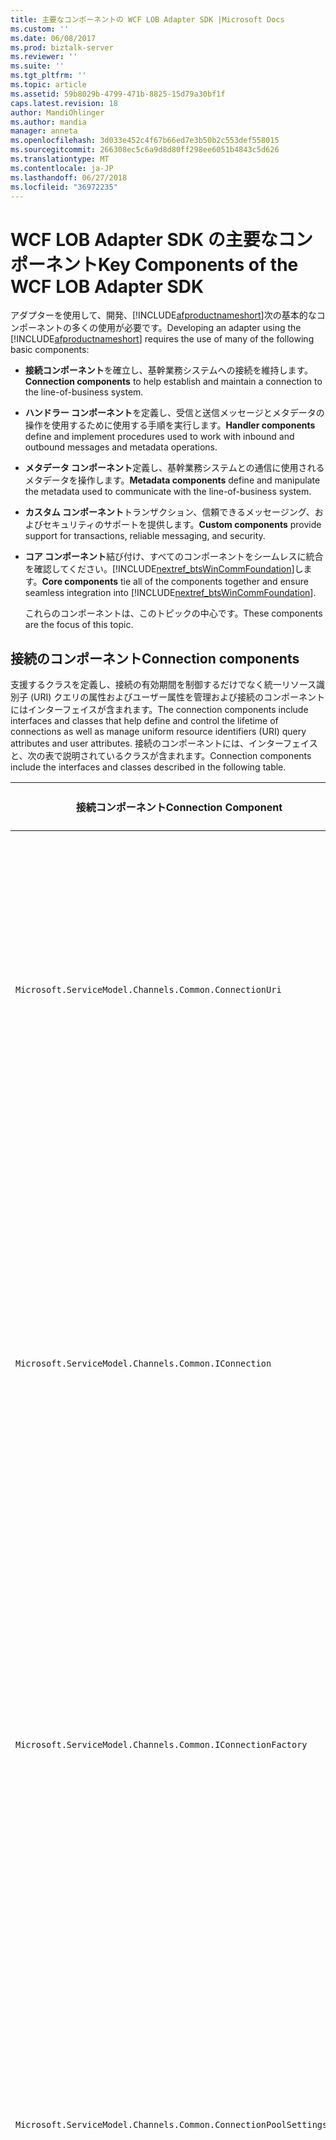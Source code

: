 ```yaml
---
title: 主要なコンポーネントの WCF LOB Adapter SDK |Microsoft Docs
ms.custom: ''
ms.date: 06/08/2017
ms.prod: biztalk-server
ms.reviewer: ''
ms.suite: ''
ms.tgt_pltfrm: ''
ms.topic: article
ms.assetid: 59b8029b-4799-471b-8825-15d79a30bf1f
caps.latest.revision: 18
author: MandiOhlinger
ms.author: mandia
manager: anneta
ms.openlocfilehash: 3d033e452c4f67b66ed7e3b50b2c553def558015
ms.sourcegitcommit: 266308ec5c6a9d8d80ff298ee6051b4843c5d626
ms.translationtype: MT
ms.contentlocale: ja-JP
ms.lasthandoff: 06/27/2018
ms.locfileid: "36972235"
---
```

# <a name="key-components-of-the-wcf-lob-adapter-sdk"></a><span data-ttu-id="845f0-102">WCF LOB Adapter SDK の主要なコンポーネント</span><span class="sxs-lookup"><span data-stu-id="845f0-102">Key Components of the WCF LOB Adapter SDK</span></span>
<span data-ttu-id="845f0-103">アダプターを使用して、開発、[!INCLUDE[afproductnameshort](../../includes/afproductnameshort-md.md)]次の基本的なコンポーネントの多くの使用が必要です。</span><span class="sxs-lookup"><span data-stu-id="845f0-103">Developing an adapter using the [!INCLUDE[afproductnameshort](../../includes/afproductnameshort-md.md)] requires the use of many of the following basic components:</span></span>  

- <span data-ttu-id="845f0-104">**接続コンポーネント**を確立し、基幹業務システムへの接続を維持します。</span><span class="sxs-lookup"><span data-stu-id="845f0-104">**Connection components** to help establish and maintain a connection to the line-of-business system.</span></span>  

- <span data-ttu-id="845f0-105">**ハンドラー コンポーネント**を定義し、受信と送信メッセージとメタデータの操作を使用するために使用する手順を実行します。</span><span class="sxs-lookup"><span data-stu-id="845f0-105">**Handler components** define and implement procedures used to work with inbound and outbound messages and metadata operations.</span></span>  

- <span data-ttu-id="845f0-106">**メタデータ コンポーネント**定義し、基幹業務システムとの通信に使用されるメタデータを操作します。</span><span class="sxs-lookup"><span data-stu-id="845f0-106">**Metadata components** define and manipulate the metadata used to communicate with the line-of-business system.</span></span>  

- <span data-ttu-id="845f0-107">**カスタム コンポーネント**トランザクション、信頼できるメッセージング、およびセキュリティのサポートを提供します。</span><span class="sxs-lookup"><span data-stu-id="845f0-107">**Custom components** provide support for transactions, reliable messaging, and security.</span></span>  

- <span data-ttu-id="845f0-108">**コア コンポーネント**結び付け、すべてのコンポーネントをシームレスに統合を確認してください。[!INCLUDE[nextref_btsWinCommFoundation](../../includes/nextref-btswincommfoundation-md.md)]します。</span><span class="sxs-lookup"><span data-stu-id="845f0-108">**Core components** tie all of the components together and ensure seamless integration into [!INCLUDE[nextref_btsWinCommFoundation](../../includes/nextref-btswincommfoundation-md.md)].</span></span>  

  <span data-ttu-id="845f0-109">これらのコンポーネントは、このトピックの中心です。</span><span class="sxs-lookup"><span data-stu-id="845f0-109">These components are the focus of this topic.</span></span>  

## <a name="connection-components"></a><span data-ttu-id="845f0-110">接続のコンポーネント</span><span class="sxs-lookup"><span data-stu-id="845f0-110">Connection components</span></span>  
 <span data-ttu-id="845f0-111">支援するクラスを定義し、接続の有効期間を制御するだけでなく統一リソース識別子 (URI) クエリの属性およびユーザー属性を管理および接続のコンポーネントにはインターフェイスが含まれます。</span><span class="sxs-lookup"><span data-stu-id="845f0-111">The connection components include interfaces and classes that help define and control the lifetime of connections as well as manage uniform resource identifiers (URI) query attributes and user attributes.</span></span> <span data-ttu-id="845f0-112">接続のコンポーネントには、インターフェイスと、次の表で説明されているクラスが含まれます。</span><span class="sxs-lookup"><span data-stu-id="845f0-112">Connection components include the interfaces and classes described in the following table.</span></span>  

|<span data-ttu-id="845f0-113">接続コンポーネント</span><span class="sxs-lookup"><span data-stu-id="845f0-113">Connection Component</span></span>|<span data-ttu-id="845f0-114">必須/省略可能</span><span class="sxs-lookup"><span data-stu-id="845f0-114">Required?</span></span>|<span data-ttu-id="845f0-115">説明</span><span class="sxs-lookup"><span data-stu-id="845f0-115">Description</span></span>|  
|---|---|---|  
|`Microsoft.ServiceModel.Channels.Common.ConnectionUri`|<span data-ttu-id="845f0-116">必須</span><span class="sxs-lookup"><span data-stu-id="845f0-116">Required</span></span>|<span data-ttu-id="845f0-117">アダプターを使用するユーザーのエクスペリエンスを構築、カスタマイズされた URI を提供するための基本クラスです。</span><span class="sxs-lookup"><span data-stu-id="845f0-117">Base class for providing a customized URI building experience for users who will consume your adapter.</span></span>|  
|`Microsoft.ServiceModel.Channels.Common.IConnection`|<span data-ttu-id="845f0-118">必須</span><span class="sxs-lookup"><span data-stu-id="845f0-118">Required</span></span>|<span data-ttu-id="845f0-119">接続の動作を定義するインターフェイスです。</span><span class="sxs-lookup"><span data-stu-id="845f0-119">Interface that defines the behavior for a connection.</span></span> <span data-ttu-id="845f0-120">開発者は、ターゲット システムに接続を定義するには、このインターフェイスを実装する必要があります。</span><span class="sxs-lookup"><span data-stu-id="845f0-120">Developers must implement this interface to define a connection to the target system.</span></span>|  
|`Microsoft.ServiceModel.Channels.Common.IConnectionFactory`|<span data-ttu-id="845f0-121">必須</span><span class="sxs-lookup"><span data-stu-id="845f0-121">Required</span></span>|<span data-ttu-id="845f0-122">接続ファクトリの基本クラス。</span><span class="sxs-lookup"><span data-stu-id="845f0-122">Base class for a connection factory.</span></span> <span data-ttu-id="845f0-123">開発者は、ターゲット システムの接続ファクトリを定義するときにサブクラスです。</span><span class="sxs-lookup"><span data-stu-id="845f0-123">Developers will subclass when defining the connection factory for the target system.</span></span>|  
|`Microsoft.ServiceModel.Channels.Common.ConnectionPoolSettings`|<span data-ttu-id="845f0-124">省略可</span><span class="sxs-lookup"><span data-stu-id="845f0-124">Optional</span></span>|<span data-ttu-id="845f0-125">接続プールの動作を制御する設定が含まれています。</span><span class="sxs-lookup"><span data-stu-id="845f0-125">Contains settings that control the behavior of the connection pool.</span></span> <span data-ttu-id="845f0-126">開発者は、ターゲット システムの動作に基づいてこれらの値を調整することがあります。</span><span class="sxs-lookup"><span data-stu-id="845f0-126">Developers may want to tune these values based on the behavior of the target system.</span></span>|  
|`Microsoft.ServiceModel.Channels.Common.ConnectionManagerSettings`|<span data-ttu-id="845f0-127">省略可</span><span class="sxs-lookup"><span data-stu-id="845f0-127">Optional</span></span>|<span data-ttu-id="845f0-128">接続プールの動作を制御する静的な設定が含まれています。</span><span class="sxs-lookup"><span data-stu-id="845f0-128">Contains static settings that control the behavior of the connection pool.</span></span> <span data-ttu-id="845f0-129">開発者は、そのターゲット システムにこれらの値を調整することがあります。</span><span class="sxs-lookup"><span data-stu-id="845f0-129">Developers may want to tune these values for their target system.</span></span>|  

 <span data-ttu-id="845f0-130">[!INCLUDE[afdevwizardnamelong](../../includes/afdevwizardnamelong-md.md)]の実装を作成`Microsoft.ServiceModel.Channels.Common.IConnection``Microsoft.ServiceModel.Channels.Common.ConnectionUri`と`Microsoft.ServiceModel.Channels.Common.IConnectionFactory`ウィザード オプションの選択に関係なく。</span><span class="sxs-lookup"><span data-stu-id="845f0-130">The [!INCLUDE[afdevwizardnamelong](../../includes/afdevwizardnamelong-md.md)] will create implementations of `Microsoft.ServiceModel.Channels.Common.IConnection``Microsoft.ServiceModel.Channels.Common.ConnectionUri` and `Microsoft.ServiceModel.Channels.Common.IConnectionFactory` regardless of the wizard options chosen.</span></span> <span data-ttu-id="845f0-131">これらの実装には (接続 URI の接続のプロパティを含む)、ウィザードで選択したオプションをサポートするためのコードが含まれて、アダプター開発者が開く、閉じるおよびその他のメソッドの実装を提供する必要がありますが、`Microsoft.ServiceModel.Channels.Common.IConnection`と`Microsoft.ServiceModel.Channels.Common.ConnectionUri`.</span><span class="sxs-lookup"><span data-stu-id="845f0-131">These implementations will contain code for supporting options chosen in the wizard (including connection properties in the connection URI) but the adapter developer will have to provide implementations for Open, Close and other methods of `Microsoft.ServiceModel.Channels.Common.IConnection` and `Microsoft.ServiceModel.Channels.Common.ConnectionUri`.</span></span>  

## <a name="handler-components"></a><span data-ttu-id="845f0-132">ハンドラー コンポーネント</span><span class="sxs-lookup"><span data-stu-id="845f0-132">Handler components</span></span>  
 <span data-ttu-id="845f0-133">ハンドラー コンポーネントが異なるメッセージ交換パターンを含む受信のサポートを提供、送信、非同期受信を非同期送信、およびメタデータの検索、参照、および操作を解決します。</span><span class="sxs-lookup"><span data-stu-id="845f0-133">The handler components provide support for different message exchange patterns including inbound, outbound, asynchronous inbound, asynchronous outbound, and metadata search, browse, and resolve operations.</span></span> <span data-ttu-id="845f0-134">ハンドラー コンポーネントには、インターフェイスと、次の表で説明されているクラスが含まれます。</span><span class="sxs-lookup"><span data-stu-id="845f0-134">Handler components include the interfaces and classes described in the following table.</span></span>  

|<span data-ttu-id="845f0-135">ハンドラー コンポーネント</span><span class="sxs-lookup"><span data-stu-id="845f0-135">Handler Component</span></span>|<span data-ttu-id="845f0-136">必須/省略可能</span><span class="sxs-lookup"><span data-stu-id="845f0-136">Required?</span></span>|<span data-ttu-id="845f0-137">説明</span><span class="sxs-lookup"><span data-stu-id="845f0-137">Description</span></span>|  
|---|---|---|  
|`Microsoft.ServiceModel.Channels.Common.IAsyncInboundHandler`|<span data-ttu-id="845f0-138">省略可</span><span class="sxs-lookup"><span data-stu-id="845f0-138">Optional</span></span>|<span data-ttu-id="845f0-139">ターゲット システムから非同期的にメッセージを受信するために使用します。</span><span class="sxs-lookup"><span data-stu-id="845f0-139">Used to receive messages asynchronously from the target system.</span></span> <span data-ttu-id="845f0-140">非同期のサポートは、省略可能です。</span><span class="sxs-lookup"><span data-stu-id="845f0-140">Asynchronous support is optional.</span></span>|  
|`Microsoft.ServiceModel.Channels.Common.IAsyncOutboundHandler`|<span data-ttu-id="845f0-141">省略可</span><span class="sxs-lookup"><span data-stu-id="845f0-141">Optional</span></span>|<span data-ttu-id="845f0-142">ターゲット システムからメッセージを非同期的に送信するために使用します。</span><span class="sxs-lookup"><span data-stu-id="845f0-142">Used to send messages asynchronously from the target system.</span></span> <span data-ttu-id="845f0-143">非同期のサポートは、省略可能です。</span><span class="sxs-lookup"><span data-stu-id="845f0-143">Asynchronous support is optional.</span></span>|  
|`Microsoft.ServiceModel.Channels.Common.IInboundHandler`|<span data-ttu-id="845f0-144">省略可</span><span class="sxs-lookup"><span data-stu-id="845f0-144">Optional</span></span>|<span data-ttu-id="845f0-145">ターゲット システムからメッセージを受信するために使用します。</span><span class="sxs-lookup"><span data-stu-id="845f0-145">Used to receive messages from the target system.</span></span> <span data-ttu-id="845f0-146">開発者は、アダプターは、ターゲット システムからのメッセージをリッスンする必要がある場合、このハンドラーを実装する必要があります。</span><span class="sxs-lookup"><span data-stu-id="845f0-146">Developers should implement this handler if the adapter needs to listen for messages from the target system.</span></span>|  
|`Microsoft.ServiceModel.Channels.Common.IOutboundHandler`|<span data-ttu-id="845f0-147">省略可</span><span class="sxs-lookup"><span data-stu-id="845f0-147">Optional</span></span>|<span data-ttu-id="845f0-148">ターゲット システムにメッセージを送信するためのサポートを提供します。</span><span class="sxs-lookup"><span data-stu-id="845f0-148">Provides support for sending messages to the target system.</span></span> <span data-ttu-id="845f0-149">省略可能な中には、要求-応答のメッセージ パターン必要があります。</span><span class="sxs-lookup"><span data-stu-id="845f0-149">While optional, it is required for the request-response message pattern.</span></span> <span data-ttu-id="845f0-150">最も基本的な通信テクノロジは、HTTP、RPC、およびその他の多くを含むこのパターンに基づいています。</span><span class="sxs-lookup"><span data-stu-id="845f0-150">Most fundamental communication technologies are based on this pattern including HTTP, RPC, and many others.</span></span>|  
|`Microsoft.ServiceModel.Channels.Common.IMetadataBrowseHandler`|<span data-ttu-id="845f0-151">省略可</span><span class="sxs-lookup"><span data-stu-id="845f0-151">Optional</span></span>|<span data-ttu-id="845f0-152">アダプター メタデータの参照をサポートしている場合、このハンドラーが実装されます。</span><span class="sxs-lookup"><span data-stu-id="845f0-152">This handler is implemented when the adapter supports metadata browse.</span></span> <span data-ttu-id="845f0-153">オプションですが、開発者は多くの場合、ターゲット システムで使用できる操作の一覧を提供するには、このハンドラーを実装します。</span><span class="sxs-lookup"><span data-stu-id="845f0-153">Though optional, developers will often implement this handler to provide a list of operations available in the target system.</span></span>|  
|`Microsoft.ServiceModel.Channels.Common.IMetadataResolverHandler`|<span data-ttu-id="845f0-154">省略可</span><span class="sxs-lookup"><span data-stu-id="845f0-154">Optional</span></span>|<span data-ttu-id="845f0-155">アダプターを取得し、システム固有のロジックとデータ型を表すターゲット システムからメタデータを返しますと、このハンドラーを実装する必要があります。</span><span class="sxs-lookup"><span data-stu-id="845f0-155">This handler must be implemented when the adapter retrieves and returns metadata from the target system that represents system-specific logic and data types.</span></span> <span data-ttu-id="845f0-156">メタデータは、実際のターゲット システムから取得できますか、ターゲット システムの機能を表すために作成できます。</span><span class="sxs-lookup"><span data-stu-id="845f0-156">Metadata can be retrieved from the actual target system, or it can be created to represent the capabilities of the target system.</span></span> <span data-ttu-id="845f0-157">たとえば、FTP アダプターを作成 GET および PUT 操作。</span><span class="sxs-lookup"><span data-stu-id="845f0-157">For example, an FTP adapter could create GET and PUT operations.</span></span><br /><br /> <span data-ttu-id="845f0-158">ため必要はありませんが、開発者は一般に、特定の操作に関する情報を提供するには、このハンドラーを実装します。</span><span class="sxs-lookup"><span data-stu-id="845f0-158">While not required, developers will generally implement this handler to provide information about a specific operation.</span></span>|  
|`Microsoft.ServiceModel.Channels.Common.IMetadataSearchHandler`|<span data-ttu-id="845f0-159">省略可</span><span class="sxs-lookup"><span data-stu-id="845f0-159">Optional</span></span>|<span data-ttu-id="845f0-160">アダプター メタデータの検索をサポートしている場合、このハンドラーが実装されます。</span><span class="sxs-lookup"><span data-stu-id="845f0-160">This handler is implemented when the adapter supports metadata search.</span></span>|  

 <span data-ttu-id="845f0-161">[!INCLUDE[afdevwizardnameshort](../../includes/afdevwizardnameshort-md.md)]の実装を作成`Microsoft.ServiceModel.Channels.Common.IAsyncOutboundHandler`、 `Microsoft.ServiceModel.Channels.Common.IOutboundHandler`、`Microsoft.ServiceModel.Channels.Common.IInboundHandler`と、開発者が行う選択に基づくメタデータ ハンドラー。</span><span class="sxs-lookup"><span data-stu-id="845f0-161">The [!INCLUDE[afdevwizardnameshort](../../includes/afdevwizardnameshort-md.md)] will create implementations of `Microsoft.ServiceModel.Channels.Common.IAsyncOutboundHandler`, `Microsoft.ServiceModel.Channels.Common.IOutboundHandler`, `Microsoft.ServiceModel.Channels.Common.IInboundHandler` and the metadata handlers based on the choices made by the developer.</span></span> <span data-ttu-id="845f0-162">サポート コードが提供されます。ただし、アダプター開発者は、開始および受信のリスナーを停止するコードと TODO コメントでマークされているその他のコードを指定する必要があります。</span><span class="sxs-lookup"><span data-stu-id="845f0-162">Support code is provided; however, the adapter developer will have to supply code to start and stop the inbound listener and other code marked by TODO comments.</span></span>  

## <a name="metadata-components"></a><span data-ttu-id="845f0-163">メタデータ コンポーネント</span><span class="sxs-lookup"><span data-stu-id="845f0-163">Metadata components</span></span>  
<span data-ttu-id="845f0-164">メタデータ コンポーネントは、メタデータの要求を処理するため、型と、ターゲット アプリケーションでの操作を記述するために、サポートを提供します。</span><span class="sxs-lookup"><span data-stu-id="845f0-164">The metadata components provide support for handling metadata requests, and for describing types and operations in the target application.</span></span> <span data-ttu-id="845f0-165">ハンドラー コンポーネントでは、メタデータの要求の処理方法を制御します。</span><span class="sxs-lookup"><span data-stu-id="845f0-165">The handler components control how metadata requests are dealt with.</span></span> <span data-ttu-id="845f0-166">メタデータ コンポーネントは、データ型と、ターゲット システムで公開される操作について説明します。</span><span class="sxs-lookup"><span data-stu-id="845f0-166">The metadata components describe the data types and operations exposed by the target system.</span></span>  

 <span data-ttu-id="845f0-167">メタデータ コンポーネントが 2 種類のメタデータ情報を保持するために設計されています: メタデータとメタデータの操作を入力します。</span><span class="sxs-lookup"><span data-stu-id="845f0-167">The metadata components are designed to hold two types of metadata information: type metadata and operation metadata.</span></span>  

- <span data-ttu-id="845f0-168">*入力メタデータ*ターゲット システムで利用できるデータ型について説明し、単純な XSD スキーマ型または複合型であるかどうかと、配列である場合、型、その配列プロパティの名前が含まれています。</span><span class="sxs-lookup"><span data-stu-id="845f0-168">*Type metadata* describes the data types that are available in the target system and includes the name of the type, its array properties if it is an array, and whether it is a simple XSD schema type or a complex type.</span></span>  

- <span data-ttu-id="845f0-169">*メタデータ操作*ターゲット システムで利用できる操作について説明します。</span><span class="sxs-lookup"><span data-stu-id="845f0-169">*Operation metadata* describes the operations that are available in the target system.</span></span> <span data-ttu-id="845f0-170">プロパティには、戻り値の型、パラメーター、および操作名の一覧が含まれます。</span><span class="sxs-lookup"><span data-stu-id="845f0-170">Properties include a return type, a list of parameters, and operation name.</span></span>  

  <span data-ttu-id="845f0-171">アダプターでメタデータのサポートは、省略可、ただし推奨されるは。</span><span class="sxs-lookup"><span data-stu-id="845f0-171">Metadata support within an adapter is optional, but recommended.</span></span> <span data-ttu-id="845f0-172">使用する利点の 1 つ、[!INCLUDE[afproductnameshort](../../includes/afproductnameshort-md.md)]としての機能を実装すると、アダプターを構築する、[!INCLUDE[nextref_btsWinCommFoundation](../../includes/nextref-btswincommfoundation-md.md)]サービスが公開して、動的な一連の操作にバインドする機能。</span><span class="sxs-lookup"><span data-stu-id="845f0-172">One of the benefits of using the [!INCLUDE[afproductnameshort](../../includes/afproductnameshort-md.md)] to build an adapter versus implementing functionality as a [!INCLUDE[nextref_btsWinCommFoundation](../../includes/nextref-btswincommfoundation-md.md)] service is the ability to expose and bind to a dynamic set of operations.</span></span>  

> [!NOTE]
>  <span data-ttu-id="845f0-173">限られた一連の静的メソッドを公開する必要がある場合は、使用を検討する必要があります、[!INCLUDE[nextref_btsWinCommFoundation](../../includes/nextref-btswincommfoundation-md.md)]します。</span><span class="sxs-lookup"><span data-stu-id="845f0-173">If you need to expose a limited set of static methods, you should consider using the [!INCLUDE[nextref_btsWinCommFoundation](../../includes/nextref-btswincommfoundation-md.md)].</span></span>  

  <span data-ttu-id="845f0-174">処理のために使用できる、コンポーネント、記述して、メタデータの操作は、次の表で説明されています。</span><span class="sxs-lookup"><span data-stu-id="845f0-174">The components available for handling, describing, and working with metadata are described in the following table.</span></span>  

|<span data-ttu-id="845f0-175">メタデータ コンポーネント</span><span class="sxs-lookup"><span data-stu-id="845f0-175">Metadata Component</span></span>|<span data-ttu-id="845f0-176">説明</span><span class="sxs-lookup"><span data-stu-id="845f0-176">Description</span></span>|  
|---|---|  
|`Microsoft.ServiceModel.Channels.Common.ComplexQualifiedType`|<span data-ttu-id="845f0-177">アダプターの複雑な修飾の型を表すクラス。</span><span class="sxs-lookup"><span data-stu-id="845f0-177">A class representing a complex qualified type for an adapter.</span></span> <span data-ttu-id="845f0-178">たとえば、ターゲット システムは、リレーショナル データベース、テーブル、行、またはユーザー定義のプロシージャが型を返す場合可能性がありますすべて可能なカスタム修飾型。</span><span class="sxs-lookup"><span data-stu-id="845f0-178">For example, if the target system is a relational database, a table, row, or user-defined procedure return type might all be custom qualified types.</span></span>|  
|`Microsoft.ServiceModel.Channels.Common.OperationMetadata`|<span data-ttu-id="845f0-179">ターゲット システムの操作のメタデータを表す基本クラスです。</span><span class="sxs-lookup"><span data-stu-id="845f0-179">Base class for representing operation metadata for the target system.</span></span> <span data-ttu-id="845f0-180">たとえば、サブクラス OperationMetadata リレーショナル データベースを対象とするアダプターでのストアド プロシージャに関する情報が含まれる可能性があります。</span><span class="sxs-lookup"><span data-stu-id="845f0-180">For example, you could subclass OperationMetadata to contain information about stored procedures in an adapter targeting a relational database.</span></span>|  
|`Microsoft.ServiceModel.Channels.Common.OperationMetadataTraceRecord`|<span data-ttu-id="845f0-181">トレース ファイルにメタデータの操作をキャプチャする手段を提供します。</span><span class="sxs-lookup"><span data-stu-id="845f0-181">Provides a way to capture operation metadata to a trace file.</span></span> <span data-ttu-id="845f0-182">トレースは、一意の ID、最後にアクセスすると、タイムスタンプ、表示名、元の名前、パラメーター、およびその他の詳細などの情報を収集します。</span><span class="sxs-lookup"><span data-stu-id="845f0-182">The trace collects information such as unique ID, last time accessed, timestamp, display name, original name, parameters, and other details.</span></span>|  
|`Microsoft.ServiceModel.Channels.Common.ParameterizedOperationMetadata`|<span data-ttu-id="845f0-183">パラメーターと戻り値の型などの操作の属性を定義する方法を提供します。</span><span class="sxs-lookup"><span data-stu-id="845f0-183">Provides a way of defining attributes of an operation such as parameters and return type.</span></span>|  
|`Microsoft.ServiceModel.Channels.Common.OperationParameter`|<span data-ttu-id="845f0-184">ターゲット システムの操作を呼び出すに使用されるパラメーターについて説明します。</span><span class="sxs-lookup"><span data-stu-id="845f0-184">Describes a parameter used to invoke an operation on the target system.</span></span> <span data-ttu-id="845f0-185">プロパティには、名前、元の名前、パラメーターの方向、およびパラメーターが空かどうかどうかを示すフラグが含まれます。</span><span class="sxs-lookup"><span data-stu-id="845f0-185">Properties include the name, original name, parameter direction, and a flag indicating whether the parameter is empty or not.</span></span>|  
|`Microsoft.ServiceModel.Channels.Common.OperationParameterDirection`|<span data-ttu-id="845f0-186">操作のパラメーターの方向を記述する列挙型。</span><span class="sxs-lookup"><span data-stu-id="845f0-186">An enumerated type that describes the direction of a parameter for an operation.</span></span> <span data-ttu-id="845f0-187">パラメーターは、のみ (In)、送信のみ (出力)、または双方向 (InOut) にバインドされていることができます。</span><span class="sxs-lookup"><span data-stu-id="845f0-187">A parameter can be inbound only (In), outbound only (Out), or bidirectional (InOut).</span></span>|  
|`Microsoft.ServiceModel.Channels.Common.OperationResult`|<span data-ttu-id="845f0-188">操作の結果を表します。</span><span class="sxs-lookup"><span data-stu-id="845f0-188">Represents an operation result.</span></span> <span data-ttu-id="845f0-189">Void 型または null を返す操作、文字列、整数、または操作によってその他の値に対して OperationResult.Empty ができます。</span><span class="sxs-lookup"><span data-stu-id="845f0-189">Can be OperationResult.Empty for operations that return void or null and a string, integer, or other value depending on the operation.</span></span>|  
|`Microsoft.ServiceModel.Channels.Common.QualifiedType`|<span data-ttu-id="845f0-190">基本クラス型のプロパティを修飾し、ターゲット システムの種類のメタデータのプロパティを記述するために使用するように設計します。</span><span class="sxs-lookup"><span data-stu-id="845f0-190">Designed to be the base class for qualified type properties and is used to describe properties of type metadata for a target system.</span></span>|  
|`Microsoft.ServiceModel.Channels.Common.QualifiedTypeContainer`|<span data-ttu-id="845f0-191">一連の関連する修飾型のコンテナーを提供します。</span><span class="sxs-lookup"><span data-stu-id="845f0-191">Provides a container for a set of related qualified types.</span></span>|  
|`Microsoft.ServiceModel.Channels.Common.SimpleQualifiedType`|<span data-ttu-id="845f0-192">その型が W3C XSD のスキーマ型に直接マップ時に、ターゲット システムの種類のメタデータのプロパティを説明します。</span><span class="sxs-lookup"><span data-stu-id="845f0-192">Describes the properties of type metadata for a target system when that type maps directly to a W3C XSD schema type.</span></span> <span data-ttu-id="845f0-193">使用可能な型の一覧は、次を参照してください。 [XmlTypeCode 列挙](https://msdn.microsoft.com/library/system.xml.schema.xmltypecode(v=vs.110).aspx)します。</span><span class="sxs-lookup"><span data-stu-id="845f0-193">For a list of allowable types, see [XmlTypeCode Enumeration](https://msdn.microsoft.com/library/system.xml.schema.xmltypecode(v=vs.110).aspx).</span></span>|  
|`Microsoft.ServiceModel.Channels.Common.TypeMember`|<span data-ttu-id="845f0-194">構造化型のメタデータに、単純または複雑なデータ メンバーを定義するための手段を提供します。</span><span class="sxs-lookup"><span data-stu-id="845f0-194">Provides a way for defining a simple or complex data member in the structured type metadata.</span></span>|  
|`Microsoft.ServiceModel.Channels.Common.TypeMetadata`|<span data-ttu-id="845f0-195">ターゲット システムの種類のメタデータを表す基本クラスです。</span><span class="sxs-lookup"><span data-stu-id="845f0-195">Base class for representing type metadata for the target system.</span></span>|  
|`Microsoft.ServiceModel.Channels.Common.StructuredTypeMetadata`|<span data-ttu-id="845f0-196">複雑なや単純な型のメンバーを含むデータ構造を定義する方法を提供します。</span><span class="sxs-lookup"><span data-stu-id="845f0-196">Provides a way of defining a data structure that contains complex and/or simple type members.</span></span>|  
|`Microsoft.ServiceModel.Channels.Common.TypeMetadataCollection`|<span data-ttu-id="845f0-197">一連の関連する型のメタデータのコンテナーを提供します。</span><span class="sxs-lookup"><span data-stu-id="845f0-197">Provides a container for a set of related type metadata.</span></span>|  
|`Microsoft.ServiceModel.Channels.Common.TypeMetadataTraceRecord`|<span data-ttu-id="845f0-198">トレース ファイルに型のメタデータをキャプチャする手段を提供します。</span><span class="sxs-lookup"><span data-stu-id="845f0-198">Provides a way to capture type metadata to a trace file.</span></span> <span data-ttu-id="845f0-199">最後にアクセスした時刻、タイムスタンプ、およびその他の詳細、トレースは、一意の ID などの情報を収集します。</span><span class="sxs-lookup"><span data-stu-id="845f0-199">The trace collects information such as unique ID, last time accessed, timestamp, and other details.</span></span>|  

## <a name="custom-components"></a><span data-ttu-id="845f0-200">カスタム コンポーネント</span><span class="sxs-lookup"><span data-stu-id="845f0-200">Custom Components</span></span>  
 <span data-ttu-id="845f0-201">カスタム コンポーネントは、トランザクション、セキュリティ、信頼性の高いメッセージング、およびターゲット システムに高度に依存するその他の機能のサポートを提供します。</span><span class="sxs-lookup"><span data-stu-id="845f0-201">Custom components provide support for transactions, security, reliable messaging and other features that are highly dependent on the target system.</span></span> <span data-ttu-id="845f0-202">使用して、アダプター開発者として、 [!INCLUDE[afproductnameshort](../../includes/afproductnameshort-md.md)]、ターゲット システムの機能を理解し、それらをサポートする範囲を判断する必要があります。</span><span class="sxs-lookup"><span data-stu-id="845f0-202">As an adapter developer using the [!INCLUDE[afproductnameshort](../../includes/afproductnameshort-md.md)], you will need to understand the capabilities of the target system and determine the extent to which you want to support them.</span></span>  

## <a name="core-components"></a><span data-ttu-id="845f0-203">コア コンポーネント</span><span class="sxs-lookup"><span data-stu-id="845f0-203">Core Components</span></span>  
 <span data-ttu-id="845f0-204">コア コンポーネントに組み込んで、アダプターを有効にする基本クラスとインターフェイスのセットを提供する[!INCLUDE[nextref_btsWinCommFoundation](../../includes/nextref-btswincommfoundation-md.md)]します。</span><span class="sxs-lookup"><span data-stu-id="845f0-204">Core components provide a set of base classes and interfaces that enable the adapter to be plugged into [!INCLUDE[nextref_btsWinCommFoundation](../../includes/nextref-btswincommfoundation-md.md)].</span></span> <span data-ttu-id="845f0-205">コア コンポーネントは、次の表で説明します。</span><span class="sxs-lookup"><span data-stu-id="845f0-205">The core components are described in the following table.</span></span>  


|                     <span data-ttu-id="845f0-206">コア コンポーネント</span><span class="sxs-lookup"><span data-stu-id="845f0-206">Core Component</span></span>                      | <span data-ttu-id="845f0-207">必須/省略可能</span><span class="sxs-lookup"><span data-stu-id="845f0-207">Required?</span></span> |                                                                                                                                                                                          <span data-ttu-id="845f0-208">説明</span><span class="sxs-lookup"><span data-stu-id="845f0-208">Description</span></span>                                                                                                                                                                                          |
|---------------------------------------------------------|-----------|-----------------------------------------------------------------------------------------------------------------------------------------------------------------------------------------------------------------------------------------------------------------------------------------------------------------------------------------------------------------------------------------------|
|    `Microsoft.ServiceModel.Channels.Common.Adapter`     | <span data-ttu-id="845f0-209">必須</span><span class="sxs-lookup"><span data-stu-id="845f0-209">Required</span></span>  |                                                      <span data-ttu-id="845f0-210">使用して作成されたアダプターの基本クラス、[!INCLUDE[afproductnameshort](../../includes/afproductnameshort-md.md)]します。</span><span class="sxs-lookup"><span data-stu-id="845f0-210">The base class of an adapter written using the [!INCLUDE[afproductnameshort](../../includes/afproductnameshort-md.md)].</span></span> <span data-ttu-id="845f0-211">対話する責任を負いますが、[!INCLUDE[nextref_btsWinCommFoundation](../../includes/nextref-btswincommfoundation-md.md)]チャネル アーキテクチャ</span><span class="sxs-lookup"><span data-stu-id="845f0-211">It is responsible for interacting with the [!INCLUDE[nextref_btsWinCommFoundation](../../includes/nextref-btswincommfoundation-md.md)] channel architecture</span></span>                                                      |
| `Microsoft.ServiceModel.Channels.Common.AdapterBinding` | <span data-ttu-id="845f0-212">必須</span><span class="sxs-lookup"><span data-stu-id="845f0-212">Required</span></span>  | <span data-ttu-id="845f0-213">アダプターの接続プールを含むのさまざまな設定を制御する設定を含むクラス (`Microsoft.ServiceModel.Channels.Common.ConnectionPoolSettings`)、キャッシュ (`Microsoft.ServiceModel.Channels.Common.CacheSettings`)、メタデータ (`Microsoft.ServiceModel.Channels.Common.MetadataSettings`)、およびメッセージング (`Microsoft.ServiceModel.Channels.Common.MessagingSettings`)。</span><span class="sxs-lookup"><span data-stu-id="845f0-213">Class that contains settings that control various settings for the adapter including the connection pool (`Microsoft.ServiceModel.Channels.Common.ConnectionPoolSettings`), cache (`Microsoft.ServiceModel.Channels.Common.CacheSettings`), metadata (`Microsoft.ServiceModel.Channels.Common.MetadataSettings`), and messaging (`Microsoft.ServiceModel.Channels.Common.MessagingSettings`).</span></span> |

 <span data-ttu-id="845f0-214">カスタム アダプターは WCF バインドを介して公開されます。</span><span class="sxs-lookup"><span data-stu-id="845f0-214">Custom adapters are exposed through WCF bindings.</span></span> <span data-ttu-id="845f0-215">詳細については、WCF ドキュメントを参照してください。 [ http://go.microsoft.com/fwlink/?LinkId=100308](http://go.microsoft.com/fwlink/?LinkId=100308)します。</span><span class="sxs-lookup"><span data-stu-id="845f0-215">For more information, see the WCF documentation at [http://go.microsoft.com/fwlink/?LinkId=100308](http://go.microsoft.com/fwlink/?LinkId=100308).</span></span>  

 <span data-ttu-id="845f0-216">[!INCLUDE[afdevwizardnameshort](../../includes/afdevwizardnameshort-md.md)]の実装を作成`Microsoft.ServiceModel.Channels.Common.Adapter`、 `Microsoft.ServiceModel.Channels.Common.AdapterBinding`、 `System.ServiceModel.Configuration.StandardBindingElement`、および`System.ServiceModel.Configuration.StandardBindingCollectionElement`WCF 構成システムへのアダプターのバインドを公開します。</span><span class="sxs-lookup"><span data-stu-id="845f0-216">The [!INCLUDE[afdevwizardnameshort](../../includes/afdevwizardnameshort-md.md)] create implementations of `Microsoft.ServiceModel.Channels.Common.Adapter`, `Microsoft.ServiceModel.Channels.Common.AdapterBinding`, `System.ServiceModel.Configuration.StandardBindingElement`, and `System.ServiceModel.Configuration.StandardBindingCollectionElement` to expose the adapter binding to the WCF configuration system.</span></span> <span data-ttu-id="845f0-217">[!INCLUDE[afdevwizardnameshort](../../includes/afdevwizardnameshort-md.md)]の実装も生成`System.ServiceModel.Configuration.BindingElementExtensionElement`有効にする`Microsoft.ServiceModel.Channels.Common.Adapter`内のコンピューターまたはアプリケーション構成ファイルから WCF カスタム バインドを使用することです。</span><span class="sxs-lookup"><span data-stu-id="845f0-217">The [!INCLUDE[afdevwizardnameshort](../../includes/afdevwizardnameshort-md.md)] will also generate an implementation of `System.ServiceModel.Configuration.BindingElementExtensionElement` to enable `Microsoft.ServiceModel.Channels.Common.Adapter` to be used within a WCF custom binding from a computer or application configuration file.</span></span>  

 <span data-ttu-id="845f0-218">StandardBindingElement、StandardBindingCollectionElement、および BindingElementExtensionElement の詳細については、WCF のドキュメントを参照してください。</span><span class="sxs-lookup"><span data-stu-id="845f0-218">For more information about StandardBindingElement, StandardBindingCollectionElement, and BindingElementExtensionElement, see the WCF documentation.</span></span>  

 <span data-ttu-id="845f0-219">作成されたアダプターの構成の詳細については、[!INCLUDE[afproductnameshort](../../includes/afproductnameshort-md.md)]を参照してください[WCF LOB アダプター SDK を使用して、アダプターの展開](../../adapters-and-accelerators/wcf-lob-adapter-sdk/deploy-an-adapter-using-the-wcf-lob-adapter-sdk.md)します。</span><span class="sxs-lookup"><span data-stu-id="845f0-219">For more information about configuring an adapter written with the [!INCLUDE[afproductnameshort](../../includes/afproductnameshort-md.md)], see [Deploy an adapter using the WCF LOB adapter SDK](../../adapters-and-accelerators/wcf-lob-adapter-sdk/deploy-an-adapter-using-the-wcf-lob-adapter-sdk.md).</span></span>  

## <a name="see-also"></a><span data-ttu-id="845f0-220">参照</span><span class="sxs-lookup"><span data-stu-id="845f0-220">See Also</span></span>  
 [<span data-ttu-id="845f0-221">WCF LOB Adapter SDK を使用して LOB システムを理解します。</span><span class="sxs-lookup"><span data-stu-id="845f0-221">Understand the LOB system with the WCF LOB Adapter SDK</span></span>](../../adapters-and-accelerators/wcf-lob-adapter-sdk/understand-the-lob-system-with-the-wcf-lob-adapter-sdk.md)